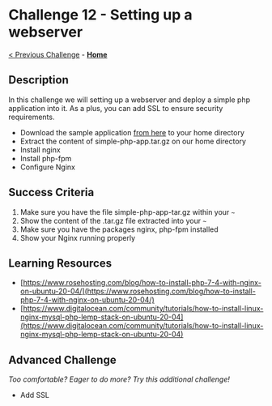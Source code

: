 # Challenge 12 - Setting up a webserver 

[< Previous Challenge](./Challenge-11.md) - **[Home](../README.md)** 

## Description

In this challenge we will setting up a webserver and deploy a simple php application into it. As a plus, you can add SSL to ensure security requirements.

- Download the sample application [from here](./resources/simple-php-app.tar.gz) to your home directory
- Extract the content of simple-php-app.tar.gz on our home directory
- Install nginx
- Install php-fpm
- Configure Nginx

## Success Criteria

1. Make sure you have the file simple-php-app-tar.gz within your `~`
2. Show the content of the .tar.gz file extracted into your `~`
3. Make sure you have the packages nginx, php-fpm installed
4. Show your Nginx running properly

## Learning Resources

- [https://www.rosehosting.com/blog/how-to-install-php-7-4-with-nginx-on-ubuntu-20-04/](https://www.rosehosting.com/blog/how-to-install-php-7-4-with-nginx-on-ubuntu-20-04/)
- [https://www.digitalocean.com/community/tutorials/how-to-install-linux-nginx-mysql-php-lemp-stack-on-ubuntu-20-04](https://www.digitalocean.com/community/tutorials/how-to-install-linux-nginx-mysql-php-lemp-stack-on-ubuntu-20-04)

## Advanced Challenge
*Too comfortable?  Eager to do more?  Try this additional challenge!*

- Add SSL



